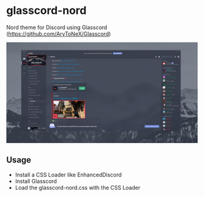 # glasscord-nord
Nord theme for Discord using Glasscord (https://github.com/AryToNeX/Glasscord)

![screenshot](https://github.com/trevarj/glasscord-nord/blob/master/image.PNG "glasscord-nord")

## Usage
- Install a CSS Loader like EnhancedDiscord
- Install Glasscord
- Load the glasscord-nord.css with the CSS Loader


